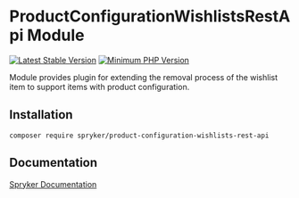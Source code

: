 # ProductConfigurationWishlistsRestApi Module
[![Latest Stable Version](https://poser.pugx.org/spryker/product-configuration-wishlists-rest-api/v/stable.svg)](https://packagist.org/packages/spryker/product-configuration-wishlists-rest-api)
[![Minimum PHP Version](https://img.shields.io/badge/php-%3E%3D%208.2-8892BF.svg)](https://php.net/)

Module provides plugin for extending the removal process of the wishlist item to support items with product configuration.

## Installation

```
composer require spryker/product-configuration-wishlists-rest-api
```

## Documentation

[Spryker Documentation](https://docs.spryker.com)

